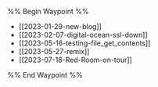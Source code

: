 %% Begin Waypoint %%
- [[2023-01-29-new-blog]]
- [[2023-02-07-digital-ocean-ssl-down]]
- [[2023-05-16-testing-file_get_contents]]
- [[2023-05-27-remix]]
- [[2023-07-18-Red-Room-on-tour]]

%% End Waypoint %%